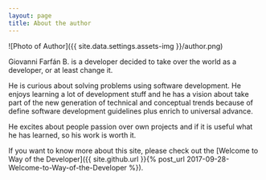 ```yaml
---
layout: page
title: About the author
---
```


![Photo of Author]({{ site.data.settings.assets-img }}/author.png)

Giovanni Farfán B. is a developer decided to take over the world as a developer, or at least change it.

He is curious about solving problems using software development. He enjoys learning a lot of development
stuff and he has a vision about take part of the new generation of technical and conceptual trends because 
of define software development guidelines plus enrich to universal advance. 

He excites about people passion over own projects and if it is useful what he has learned, so his work is worth it.

If you want to know more about this site, please check out the [Welcome to Way of the Developer]({{ site.github.url }}{% post_url 2017-09-28-Welcome-to-Way-of-the-Developer %}).
